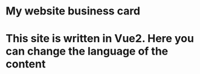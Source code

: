 # My website business card
# This site is written in Vue2. Here you can change the language of the content
